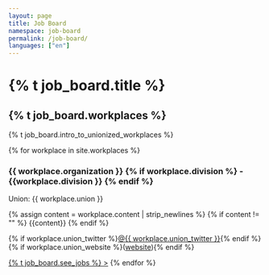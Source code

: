 ```yaml
---
layout: page
title: Job Board
namespace: job-board
permalink: /job-board/
languages: ["en"]
---
```


<h1 class="lh-tight marg-b-3 marg-t-2">{% t job_board.title %}</h1>

<h2 class="marg-b-4">{% t job_board.workplaces %}</h2>

<p>{% t job_board.intro_to_unionized_workplaces %}</p>

{% for workplace in site.workplaces %}

  <h3>{{ workplace.organization }} {% if workplace.division %} - {{workplace.division }} {% endif %}</h3>

<p>Union: {{ workplace.union }} </p>
{% assign content = workplace.content | strip_newlines %}
{% if content != "" %}
  {{content}}
{% endif %}
<p>
{% if workplace.union_twitter %}<a href="https://twitter.com/{{ workplace.union_twitter }}">@{{ workplace.union_twitter }}</a>{% endif %} 
{% if workplace.union_website %}(<a href="{{ workplace.union_website }}">website</a>){% endif %}
</p>
<a href="{{ workplace.job_listings }}">{% t job_board.see_jobs %}&nbsp;></a>
{% endfor %}
